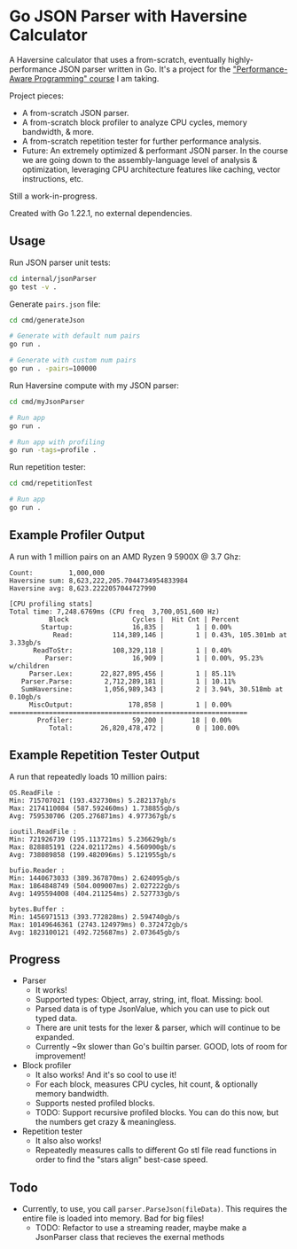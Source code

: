 # Go JSON Parser with Haversine Calculator

A Haversine calculator that uses a from-scratch, eventually highly-performance JSON parser written in Go. It's a project for the ["Performance-Aware Programming" course](https://www.computerenhance.com) I am taking.

Project pieces:

- A from-scratch JSON parser.
- A from-scratch block profiler to analyze CPU cycles, memory bandwidth, & more.
- A from-scratch repetition tester for further performance analysis.
- Future: An extremely optimized & performant JSON parser. In the course we are going down to the assembly-language level of analysis & optimization, leveraging CPU architecture features like caching, vector instructions, etc.

Still a work-in-progress.

Created with Go 1.22.1, no external dependencies.

## Usage

Run JSON parser unit tests:

```sh
cd internal/jsonParser
go test -v .
```

Generate `pairs.json` file:
```sh
cd cmd/generateJson

# Generate with default num pairs
go run .

# Generate with custom num pairs
go run . -pairs=100000
```

Run Haversine compute with my JSON parser:
```sh
cd cmd/myJsonParser

# Run app
go run .

# Run app with profiling
go run -tags=profile .
```

Run repetition tester:
```sh
cd cmd/repetitionTest

# Run app
go run .
```

## Example Profiler Output

A run with 1 million pairs on an AMD Ryzen 9 5900X @ 3.7 Ghz:

```
Count:         1,000,000
Haversine sum: 8,623,222,205.7044734954833984
Haversine avg: 8,623.2222057044727990

[CPU profiling stats]
Total time: 7,248.6769ms (CPU freq  3,700,051,600 Hz)
          Block                Cycles |  Hit Cnt | Percent
        Startup:               16,835 |        1 | 0.00%
           Read:          114,389,146 |        1 | 0.43%, 105.301mb at 3.33gb/s
      ReadToStr:          108,329,118 |        1 | 0.40%
         Parser:               16,909 |        1 | 0.00%, 95.23% w/children
     Parser.Lex:       22,827,895,456 |        1 | 85.11%
   Parser.Parse:        2,712,289,181 |        1 | 10.11%
   SumHaversine:        1,056,989,343 |        2 | 3.94%, 30.518mb at 0.10gb/s
     MiscOutput:              178,858 |        1 | 0.00%
============================================================
       Profiler:               59,200 |       18 | 0.00%
          Total:       26,820,478,472 |        0 | 100.00%
```

## Example Repetition Tester Output

A run that repeatedly loads 10 million pairs:

```
OS.ReadFile :
Min: 715707021 (193.432730ms) 5.282137gb/s
Max: 2174110084 (587.592460ms) 1.738855gb/s
Avg: 759530706 (205.276871ms) 4.977367gb/s

ioutil.ReadFile :
Min: 721926739 (195.113721ms) 5.236629gb/s
Max: 828885191 (224.021172ms) 4.560900gb/s
Avg: 738089858 (199.482096ms) 5.121955gb/s

bufio.Reader :
Min: 1440673033 (389.367870ms) 2.624095gb/s
Max: 1864848749 (504.009007ms) 2.027222gb/s
Avg: 1495594008 (404.211254ms) 2.527733gb/s

bytes.Buffer :
Min: 1456971513 (393.772828ms) 2.594740gb/s
Max: 10149646361 (2743.124979ms) 0.372472gb/s
Avg: 1823100121 (492.725687ms) 2.073645gb/s
```


## Progress

- Parser
	- It works!
	- Supported types: Object, array, string, int, float. Missing: bool.
	- Parsed data is of type JsonValue, which you can use to pick out typed data.
	- There are unit tests for the lexer & parser, which will continue to be expanded.
	- Currently ~9x slower than Go's builtin parser. GOOD, lots of room for improvement!
- Block profiler
	- It also works! And it's so cool to use it!
	- For each block, measures CPU cycles, hit count, & optionally memory bandwidth.
	- Supports nested profiled blocks.
	- TODO: Support recursive profiled blocks. You can do this now, but the numbers get crazy & meaningless.
- Repetition tester
	- It also also works!
	- Repeatedly measures calls to different Go stl file read functions in order to find the "stars align" best-case speed.

## Todo

- Currently, to use, you call `parser.ParseJson(fileData)`. This requires the entire file is loaded into memory. Bad for big files!
	- TODO: Refactor to use a streaming reader, maybe make a JsonParser class that recieves the exernal methods
